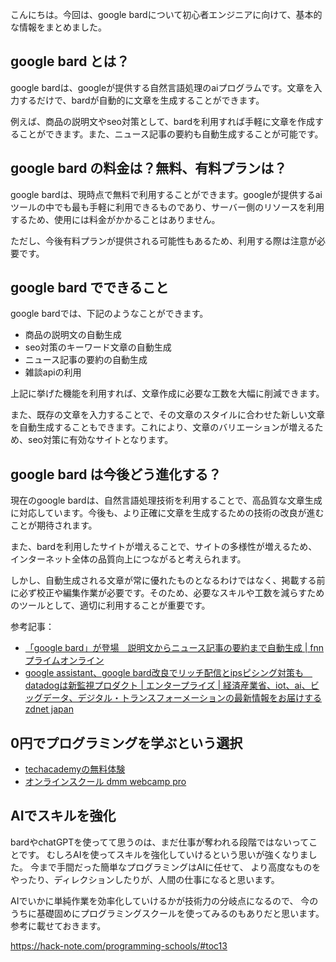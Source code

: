 <!--
title:   【基礎】google bardとは？無料でどこまでつかえるのか？
tags:    Bard,Google,無料
id:      e0e929589fc8197b13c9
private: false
-->


こんにちは。今回は、google bardについて初心者エンジニアに向けて、基本的な情報をまとめました。

## google bard とは？

google bardは、googleが提供する自然言語処理のaiプログラムです。文章を入力するだけで、bardが自動的に文章を生成することができます。

例えば、商品の説明文やseo対策として、bardを利用すれば手軽に文章を作成することができます。また、ニュース記事の要約も自動生成することが可能です。

## google bard の料金は？無料、有料プランは？

google bardは、現時点で無料で利用することができます。googleが提供するaiツールの中でも最も手軽に利用できるものであり、サーバー側のリソースを利用するため、使用には料金がかかることはありません。

ただし、今後有料プランが提供される可能性もあるため、利用する際は注意が必要です。

## google bard でできること

google bardでは、下記のようなことができます。

- 商品の説明文の自動生成
- seo対策のキーワード文章の自動生成
- ニュース記事の要約の自動生成
- 雑談apiの利用

上記に挙げた機能を利用すれば、文章作成に必要な工数を大幅に削減できます。

また、既存の文章を入力することで、その文章のスタイルに合わせた新しい文章を自動生成することもできます。これにより、文章のバリエーションが増えるため、seo対策に有効なサイトとなります。

## google bard は今後どう進化する？

現在のgoogle bardは、自然言語処理技術を利用することで、高品質な文章生成に対応しています。今後も、より正確に文章を生成するための技術の改良が進むことが期待されます。

また、bardを利用したサイトが増えることで、サイトの多様性が増えるため、インターネット全体の品質向上につながると考えられます。

しかし、自動生成される文章が常に優れたものとなるわけではなく、掲載する前に必ず校正や編集作業が必要です。そのため、必要なスキルや工数を減らすためのツールとして、適切に利用することが重要です。

参考記事：
- [「google bard」が登場　説明文からニュース記事の要約まで自動生成 | fnnプライムオンライン](https://www.fnn.jp/posts/00478584hdk)
- [google assistant、google bard改良でリッチ配信とipsピシング対策も　datadogは新監視プロダクト | エンタープライズ | 経済産業省、iot、ai、ビッグデータ、デジタル・トランスフォーメーションの最新情報をお届けするzdnet japan](https://japan.zdnet.com/article/35171123/)

## 0円でプログラミングを学ぶという選択
- [techacademyの無料体験](//af.moshimo.com/af/c/click?a_id=2612475&amp;p_id=1555&amp;pc_id=2816&amp;pl_id=22706&amp;url=https%3a%2f%2ftechacademy.jp%2fhtmlcss-trial%3futm_source%3dmoshimo%26utm_medium%3daffiliate%26utm_campaign%3dtextad)
- [オンラインスクール dmm webcamp pro](//af.moshimo.com/af/c/click?a_id=2612482&amp;p_id=1363&amp;pc_id=2297&amp;pl_id=39999&amp;guid=on)

## AIでスキルを強化
bardやchatGPTを使ってて思うのは、まだ仕事が奪われる段階ではないってことです。
むしろAIを使ってスキルを強化していけるという思いが強くなりました。
今まで手間だった簡単なプログラミングはAIに任せて、
より高度なものをやったり、ディレクションしたりが、人間の仕事になると思います。

AIでいかに単純作業を効率化していけるかが技術力の分岐点になるので、
今のうちに基礎固めにプログラミングスクールを使ってみるのもありだと思います。
参考に載せておきます。

https://hack-note.com/programming-schools/#toc13

